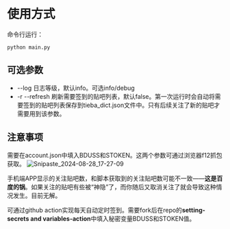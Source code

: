 # 使用方式
命令行运行：
```
python main.py
```

## 可选参数
* --log 日志等级，默认info。可选info/debug
* -r --refresh 刷新需要签到的贴吧列表，默认false。第一次运行时会自动将需要签到的贴吧列表保存到tieba_dict.json文件中。只有后续关注了新的贴吧才需要用到该参数。

## 注意事项  
需要在account.json中填入BDUSS和STOKEN。这两个参数可通过浏览器f12抓包获取。
![Snipaste_2024-08-28_17-27-09](https://github.com/user-attachments/assets/2730fa71-cb49-4417-9f81-ad5f74d108cc)

手机端APP显示的关注贴吧数，和脚本获取到的关注贴吧数可能不一致——**这是百度的锅**。如果关注的贴吧有些被“神隐”了，而你随后又取消关注了就会导致这种情况发生。目前无解。  

可通过github action实现每天自动定时签到。需要fork后在repo的**setting-secrets and variables-action**中填入秘密变量BDUSS和STOKEN值。
